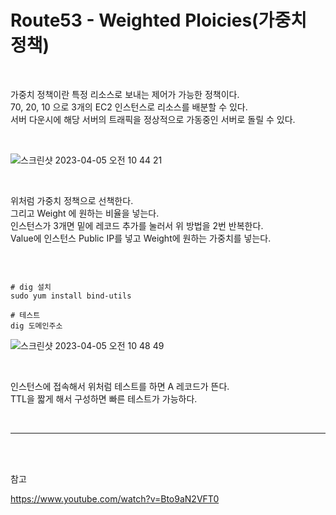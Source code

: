 # Route53 - Weighted Ploicies(가중치 정책)

<br>

가중치 정책이란 특정 리소스로 보내는 제어가 가능한 정책이다.  
70, 20, 10 으로 3개의 EC2 인스턴스로 리소스를 배분할 수 있다.  
서버 다운시에 해당 서버의 트래픽을 정상적으로 가동중인 서버로 돌릴 수 있다.

<br>

![스크린샷 2023-04-05 오전 10 44 21](https://user-images.githubusercontent.com/81137234/229959760-c441deba-bf67-4cd1-ae59-1a81fcfc547d.png)

<br>

위처럼 가중치 정책으로 선책한다.  
그리고 Weight 에 원하는 비율을 넣는다.  
인스턴스가 3개면 밑에 레코드 추가를 눌러서 위 방법을 2번 반복한다.  
Value에 인스턴스 Public IP를 넣고 Weight에 원하는 가중치를 넣는다.  

<br>

```

# dig 설치
sudo yum install bind-utils

# 테스트
dig 도메인주소

```

![스크린샷 2023-04-05 오전 10 48 49](https://user-images.githubusercontent.com/81137234/229960260-f3076708-28ce-4c2d-b01f-e962d2001021.png)


<br>

인스턴스에 접속해서 위처럼 테스트를 하면 A 레코드가 뜬다.  
TTL을 짧게 해서 구성하면 빠른 테스트가 가능하다.  

<br>

---

<br>
<br>

참고

https://www.youtube.com/watch?v=Bto9aN2VFT0


